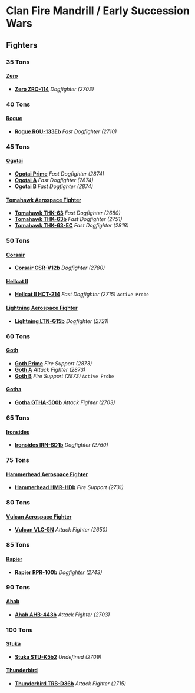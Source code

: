 # Clan Fire Mandrill / Early Succession Wars 

## Fighters 

### 35 Tons 

#### [Zero](../../../units/zero.md) 

- [**Zero ZRO-114**](../../../units/zero/zero_zro-114.md) *Dogfighter (2703)* 

### 40 Tons 

#### [Rogue](../../../units/rogue.md) 

- [**Rogue RGU-133Eb**](../../../units/rogue/rogue_rgu-133eb.md) *Fast Dogfighter (2710)* 

### 45 Tons 

#### [Ogotai](../../../units/ogotai.md) 

- [**Ogotai Prime**](../../../units/ogotai/ogotai_prime.md) *Fast Dogfighter (2874)* 
- [**Ogotai A**](../../../units/ogotai/ogotai_a.md) *Fast Dogfighter (2874)* 
- [**Ogotai B**](../../../units/ogotai/ogotai_b.md) *Fast Dogfighter (2874)* 

#### [Tomahawk Aerospace Fighter](../../../units/tomahawk_aerospace_fighter.md) 

- [**Tomahawk THK-63**](../../../units/tomahawk_aerospace_fighter/tomahawk_thk-63.md) *Fast Dogfighter (2680)* 
- [**Tomahawk THK-63b**](../../../units/tomahawk_aerospace_fighter/tomahawk_thk-63b.md) *Fast Dogfighter (2751)* 
- [**Tomahawk THK-63-EC**](../../../units/tomahawk_aerospace_fighter/tomahawk_thk-63-ec.md) *Fast Dogfighter (2818)* 

### 50 Tons 

#### [Corsair](../../../units/corsair.md) 

- [**Corsair CSR-V12b**](../../../units/corsair/corsair_csr-v12b.md) *Dogfighter (2780)* 

#### [Hellcat II](../../../units/hellcat_ii.md) 

- [**Hellcat II HCT-214**](../../../units/hellcat_ii/hellcat_ii_hct-214.md) *Fast Dogfighter (2715)* `Active Probe` 

#### [Lightning Aerospace Fighter](../../../units/lightning_aerospace_fighter.md) 

- [**Lightning LTN-G15b**](../../../units/lightning_aerospace_fighter/lightning_ltn-g15b.md) *Dogfighter (2721)* 

### 60 Tons 

#### [Goth](../../../units/goth.md) 

- [**Goth Prime**](../../../units/goth/goth_prime.md) *Fire Support (2873)* 
- [**Goth A**](../../../units/goth/goth_a.md) *Attack Fighter (2873)* 
- [**Goth B**](../../../units/goth/goth_b.md) *Fire Support (2873)* `Active Probe` 

#### [Gotha](../../../units/gotha.md) 

- [**Gotha GTHA-500b**](../../../units/gotha/gotha_gtha-500b.md) *Attack Fighter (2703)* 

### 65 Tons 

#### [Ironsides](../../../units/ironsides.md) 

- [**Ironsides IRN-SD1b**](../../../units/ironsides/ironsides_irn-sd1b.md) *Dogfighter (2760)* 

### 75 Tons 

#### [Hammerhead Aerospace Fighter](../../../units/hammerhead_aerospace_fighter.md) 

- [**Hammerhead HMR-HDb**](../../../units/hammerhead_aerospace_fighter/hammerhead_hmr-hdb.md) *Fire Support (2731)* 

### 80 Tons 

#### [Vulcan Aerospace Fighter](../../../units/vulcan_aerospace_fighter.md) 

- [**Vulcan VLC-5N**](../../../units/vulcan_aerospace_fighter/vulcan_vlc-5n.md) *Attack Fighter (2650)* 

### 85 Tons 

#### [Rapier](../../../units/rapier.md) 

- [**Rapier RPR-100b**](../../../units/rapier/rapier_rpr-100b.md) *Dogfighter (2743)* 

### 90 Tons 

#### [Ahab](../../../units/ahab.md) 

- [**Ahab AHB-443b**](../../../units/ahab/ahab_ahb-443b.md) *Attack Fighter (2703)* 

### 100 Tons 

#### [Stuka](../../../units/stuka.md) 

- [**Stuka STU-K5b2**](../../../units/stuka/stuka_stu-k5b2.md) *Undefined (2709)* 

#### [Thunderbird](../../../units/thunderbird.md) 

- [**Thunderbird TRB-D36b**](../../../units/thunderbird/thunderbird_trb-d36b.md) *Attack Fighter (2715)* 

